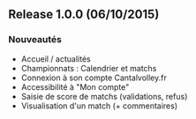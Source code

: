 ## Release 1.0.0 (06/10/2015)
### Nouveautés
 * Accueil / actualités
 * Championnats : Calendrier et matchs
 * Connexion à son compte Cantalvolley.fr
 * Accessibilité à "Mon compte"
 * Saisie de score de matchs (validations, refus)
 * Visualisation d'un match (+ commentaires)